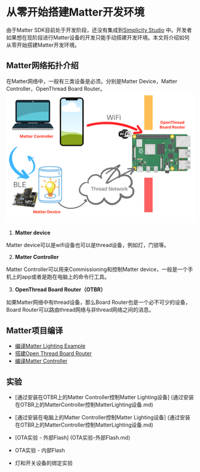 # 从零开始搭建Matter开发环境

由于Matter SDK目前处于开发阶段，还没有集成到[Simplicity Studio](https://www.silabs.com/developers/simplicity-studio) 中。开发者如果想在现阶段进行Matter设备的开发只能手动搭建开发环境。本文将介绍如何从零开始搭建Matter开发环境。

## Matter网络拓扑介绍

在Matter网络中，一般有三类设备是必须。分别是Matter Device，Matter Controller，OpenThread Board Router。
![Image](docs/matter_topology.png)

1. **Matter device**
  
  Matter device可以是wifi设备也可以是thread设备，例如灯，门锁等。
   
2. **Matter Controller**

 Matter Controller可以用来Commissioning和控制Matter device，一般是一个手机上的app或者是跑在电脑上的命令行工具。
 
3. **OpenThread Board Router（OTBR）**

 如果Matter网络中有thread设备，那么Board Router也是一个必不可少的设备，Board Router可以路由thread网络与非thread网络之间的消息。


## Matter项目编译

- [编译Matter Lighting Example](编译MatterLightingExample.md)
- [搭建Open Thread Board Router](搭建OpenThreadBoardRouter.md)
- [编译Matter Controller](编译MatterController.md)



## 实验
- [通过安装在OTBR上的Matter Controller控制Matter Lighting设备] (通过安装在OTBR上的MatterController控制MatterLighting设备.md)

- [通过安装在电脑上的Matter Controller控制Matter Lighting设备] (通过安装在OTBR上的MatterController控制MatterLighting设备.md)


- [OTA实验 - 外部Flash] (OTA实验-外部Flash.md)
- OTA实验 - 内部Flash
- 灯和开关设备的绑定实验



